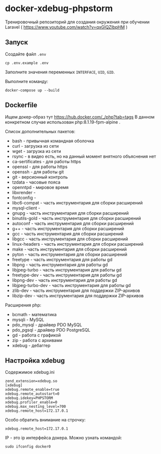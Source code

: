 # docker-xdebug-phpstorm
Тренировочный репозиторий для создания окружения при обучении Laravel ( https://www.youtube.com/watch?v=qxGlQZIbpHM )

## Запуск
Создайте файл `.env`

```shell
cp .env.example .env
```

Заполните значения переменных `INTERFACE`, `UID`, `GID`.

Выполните команду:

```shell
docker-compose up --build
```

## Dockerfile

Ищем докер-образ тут https://hub.docker.com/_/php?tab=tags
В данном конкретном случае использован php:8.1.19-fpm-alpine .

Список дополнительных пакетов:

* bash - привычная командная оболочка
* curl - загрузка из сети
* wget - загрузка из сети
* rsync - в видео есть, но на данный момент внятного объяснения нет
* ca-sertificates - для работы https
* openssl - для работы https
* openssh - для работы git
* git - версионный контроль
* tzdata - часовые пояса
* openntpd - мировое время
* libxrender -
* fontconfig -
* libc6-compat - часть инструментария для сборки расширений
* mysql-client -
* gnupg - часть инструментария для сборки расширений
* binutils-gold - часть инструментария для сборки расширений
* autoconf - часть инструментария для сборки расширений
* g++ - часть инструментария для сборки расширений
* gcc - часть инструментария для сборки расширений
* libgcc - часть инструментария для сборки расширений
* linux-headers - часть инструментария для сборки расширений
* make - часть инструментария для сборки расширений
* pyton - часть инструментария для сборки расширений
* freetype - часть инструментария для работы gd
* libpng - часть инструментария для работы gd
* libjpeg-turbo - часть инструментария для работы gd
* freetype-dev - часть инструментария для работы gd
* libpng-dev - часть инструментария для работы gd
* libjpeg-turbo-dev - часть инструментария для работы gd
* zlib-dev - часть инструментария для поддержки ZIP-архивов
* libzip-dev -  часть инструментария для поддержки ZIP-архивов

Расширения php:

* bcmath - математика
* mysqli - MySQL
* pdo_mysql - драйвер PDO MySQL
* pdo_pgsql - драйвер PDO PostgreSQL
* gd - работа с графикой
* zip - работа с архивами
* xdebug - дебаггер

## Настройка xdebug

Содержимое xdebug.ini

```
zend_extension=xdebug.so
[xdebug]
xdebug.remote_enable=true
xdebug.remote_autostart=0
xdebug.idekey=PHPSTORM
xdebug.profiler_enable=0
xdebug.max_nesting_level=700
xdebug.remote_host=172.17.0.1
```

Особо обратить внимание на строчку:
```
xdebug.remote_host=172.17.0.1
```

IP - это ip интерфейса докера. Можно узнать командой:

```
sudo ifconfig docker0
```
